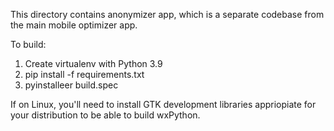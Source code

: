 This directory contains anonymizer app, which is a separate codebase from the main mobile optimizer app.

To build:
1. Create virtualenv with Python 3.9
2. pip install -f requirements.txt
3. pyinstalleer build.spec


If on Linux, you'll need to install GTK development libraries appriopiate for your distribution to be able to build wxPython. 

